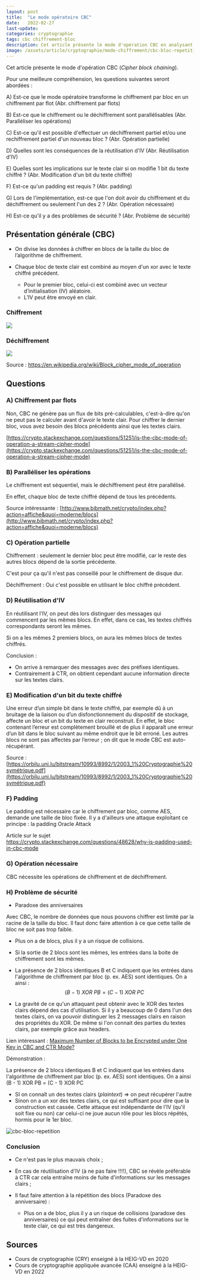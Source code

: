 ```yaml
---
layout: post
title:  "Le mode opératoire CBC"
date:   2022-02-27
last-update: 
categories: cryptographie 
tags: cbc chiffrement-bloc
description: Cet article présente le mode d'opération CBC en analysant également sa sécurité (réutilisation d'IV, répétition de blocs).
image: /assets/article/cryptographie/mode-chiffrement/cbc-bloc-repetition.png
---
```




Cet article présente le mode d'opération CBC (*Cipher block chaining*). 

Pour une meilleure compréhension, les questions suivantes seront abordées :

A) Est-ce que le mode opératoire transforme le chiffrement par bloc en un chiffrement par flot (Abr.  chiffrement par flots)

B) Est-ce que le chiffrement ou le déchiffrement sont parallélisables (Abr.  Paralléliser les opérations)

C) Est-ce qu'il est possible d'effectuer un déchiffrement partiel et/ou une rechiffrement partiel d'un  nouveau bloc ? (Abr.  Opération partielle)

D) Quelles sont les conséquences de la réutilisation d'IV (Abr. Réutilisation d'IV)

E) Quelles sont les implications sur le texte clair si on modifie 1 bit du texte chiffré ? (Abr.  Modification d'un bit du texte chiffré)

F) Est-ce qu'un padding est requis ? (Abr.  padding)

G) Lors de l'implémentation, est-ce que l'on doit avoir du chiffrement et du déchiffrement ou seulement l'un des 2 ? (Abr.  Opération nécessaire)

H) Est-ce qu'il y a des problèmes de sécurité ? (Abr.  Problème de sécurité)

## Présentation générale (CBC)

- On divise les données à chiffrer en blocs de la taille du bloc de l’algorithme de chiffrement.

- Chaque bloc de texte clair est combiné au moyen d'un xor avec le texte chiffré précédent.

  - Pour le premier bloc, celui-ci est combiné avec un vecteur d’initialisation (IV) aléatoire.
  - L’IV peut être envoyé en clair.

  

### 	Chiffrement

![](https://upload.wikimedia.org/wikipedia/commons/thumb/8/80/CBC_encryption.svg/900px-CBC_encryption.svg.png)





### Déchiffrement

![](https://upload.wikimedia.org/wikipedia/commons/thumb/2/2a/CBC_decryption.svg/900px-CBC_decryption.svg.png)



Source : https://en.wikipedia.org/wiki/Block_cipher_mode_of_operation

## Questions

### A) Chiffrement par flots  

Non, CBC ne génère pas un flux de bits pré-calculables, c'est-à-dire qu'on ne peut pas le calculer avant d'avoir le texte clair. Pour chiffrer le dernier bloc, vous avez besoin des blocs précédents ainsi que les textes clairs.

[https://crypto.stackexchange.com/questions/51251/is-the-cbc-mode-of-operation-a-stream-cipher-mode](https://crypto.stackexchange.com/questions/51251/is-the-cbc-mode-of-operation-a-stream-cipher-mode)

### B) Paralléliser les opérations 

Le chiffrement est séquentiel, mais le déchiffrement peut être parallélisé.

En effet, chaque bloc de texte chiffré dépend de tous les précédents.

Source intéressante : [http://www.bibmath.net/crypto/index.php?action=affiche&quoi=moderne/blocs](http://www.bibmath.net/crypto/index.php?action=affiche&quoi=moderne/blocs)

### C) Opération partielle  

Chiffrement : seulement le dernier bloc peut être modifié, car le reste des autres blocs dépend de la sortie précédente.

C'est pour ça qu'il n'est pas conseillé pour le chiffrement de disque dur.

Déchiffrement : Oui c'est possible en utilisant le bloc chiffré précédent.

### D) Réutilisation d'IV  

En réutilisant l'IV, on peut dès lors distinguer des messages qui commencent par les mêmes
blocs. En effet, dans ce cas, les textes chiffrés correspondants seront les mêmes.

Si on a les mêmes 2 premiers blocs, on aura les mêmes blocs de textes chiffrés.

Conclusion : 

- On arrive à remarquer des messages avec des préfixes identiques.
- Contrairement à CTR, on obtient cependant aucune information directe sur les textes clairs. 

### E) Modification d'un bit du texte chiffré  

Une erreur d’un simple bit dans le texte chiffré, par exemple dû à un bruitage de la liaison ou d’un disfonctionnement du dispositif de stockage, affecte un bloc et un bit du texte en clair reconstruit. En effet, le bloc contenant l’erreur est complètement brouillé et de plus il apparaît une erreur d’un bit dans le bloc suivant au même endroit que le bit erroné. Les autres blocs ne sont pas affectés par l’erreur ; on dit que le mode CBC est auto-récupérant.

Source : [https://orbilu.uni.lu/bitstream/10993/8992/1/2003_1%20Cryptographie%20symétrique.pdf](https://orbilu.uni.lu/bitstream/10993/8992/1/2003_1%20Cryptographie%20symétrique.pdf)



### F) Padding  

Le padding est nécessaire car le chiffrement par bloc, comme AES, demande une taille de bloc fixée. Il y a d'ailleurs une attaque exploitant ce principe : la padding Oracle Attack

Article sur le sujet https://crypto.stackexchange.com/questions/48628/why-is-padding-used-in-cbc-mode

### G) Opération nécessaire  

CBC nécessite les opérations de chiffrement et de déchiffrement.

### H) Problème de sécurité  

- Paradoxe des anniversaires

Avec CBC, le nombre de données que nous pouvons chiffrer est limité par la racine de la taille du bloc. Il faut donc faire attention à ce que cette taille de bloc ne soit pas trop faible.

- Plus on a de blocs, plus il y a un risque de collisions.

- Si la sortie de 2 blocs sont les mêmes, les entrées dans la boite de chiffrement sont les mêmes.

- La présence de 2 blocs identiques B et C indiquent que les entrées dans l'algorithme de chiffrement par bloc (p. ex. AES) sont identiques. On a ainsi :
  $$
  (B - 1)~XOR~PB = (C - 1)~XOR~PC
  $$
  
- La gravité de ce qu'un attaquant peut obtenir avec le XOR des textes clairs dépend des cas d'utilisation. Si il y a beaucoup de 0 dans l'un des textes clairs, on va pouvoir distinguer les 2 messages clairs en raison des propriétés du XOR. De même si l'on connait des parties du textes clairs, par exemple grâce aux headers.

Lien intéressant : [Maximum Number of Blocks to be Encrypted under One Key in CBC and CTR Mode?](https://crypto.stackexchange.com/questions/51518/maximum-number-of-blocks-to-be-encrypted-under-one-key-in-cbc-and-ctr-mode)

Démonstration :

La présence de 2 blocs identiques B et C indiquent que les entrées dans l'algorithme de chiffrement par bloc (p. ex. AES) sont identiques. On a ainsi (B - 1) XOR PB = (C - 1) XOR PC

- SI on connaît un des textes clairs (*plaintext*) => on peut récupérer l'autre
- Sinon on a un xor des textes clairs, ce qui est suffisant pour dire que la construction est cassée.
  Cette attaque est indépendante de l'IV (qu'il soit fixe ou non) car celui-ci ne joue aucun rôle pour les blocs répétés, hormis pour le 1er bloc.

![cbc-bloc-repetition]({{site.url_complet}}/assets/article/cryptographie/mode-chiffrement/cbc-bloc-repetition.png)



### Conclusion 

- Ce n'est pas le plus mauvais choix ;
- En cas de réutilisation d'IV (à ne pas faire !!!!), CBC se révèle préférable à CTR car cela entraîne moins de fuite d'informations sur les messages clairs ;

- Il faut faire attention à la répétition des blocs (Paradoxe des anniversaire) : 
  - Plus on a de bloc, plus il y a un risque de collisions (paradoxe des anniversaires) ce qui peut entraîner des fuites d'informations sur le texte clair, ce qui est très dangereux.

  

## Sources

- Cours de cryptographie (CRY) enseigné à la HEIG-VD en 2020
- Cours de cryptographie appliquée avancée (CAA) enseigné à la HEIG-VD en 2022